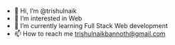 - 👋 Hi, I’m @trishulnaik
- 👀 I’m interested in Web
- 🌱 I’m currently learning Full Stack Web development
- 📫 How to reach me trishulnaikbannoth@gmail.com

<!---
trishulnaik/trishulnaik is a ✨ special ✨ repository because its `README.md` (this file) appears on your GitHub profile.
You can click the Preview link to take a look at your changes.
--->
